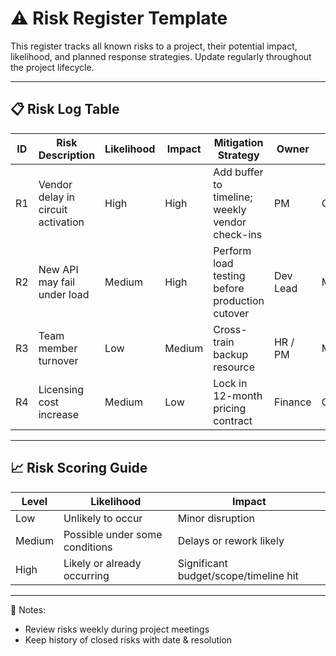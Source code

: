 # ⚠️ Risk Register Template

This register tracks all known risks to a project, their potential impact, likelihood, and planned response strategies. Update regularly throughout the project lifecycle.

---

## 📋 Risk Log Table

| ID | Risk Description | Likelihood | Impact | Mitigation Strategy | Owner | Status |
|----|------------------|------------|--------|----------------------|--------|--------|
| R1 | Vendor delay in circuit activation | High | High | Add buffer to timeline; weekly vendor check-ins | PM | Open |
| R2 | New API may fail under load | Medium | High | Perform load testing before production cutover | Dev Lead | Monitoring |
| R3 | Team member turnover | Low | Medium | Cross-train backup resource | HR / PM | Mitigated |
| R4 | Licensing cost increase | Medium | Low | Lock in 12-month pricing contract | Finance | Open |

---

## 📈 Risk Scoring Guide

| Level | Likelihood | Impact |
|-------|------------|--------|
| Low | Unlikely to occur | Minor disruption |
| Medium | Possible under some conditions | Delays or rework likely |
| High | Likely or already occurring | Significant budget/scope/timeline hit |

---

📎 Notes:
- Review risks weekly during project meetings
- Keep history of closed risks with date & resolution
